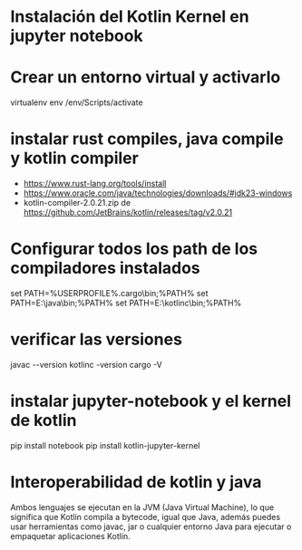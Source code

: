 #  Instalación del Kotlin Kernel en jupyter notebook

# Crear un entorno virtual y activarlo
virtualenv env
/env/Scripts/activate


# instalar rust compiles, java compile y kotlin compiler
- https://www.rust-lang.org/tools/install
- https://www.oracle.com/java/technologies/downloads/#jdk23-windows
- kotlin-compiler-2.0.21.zip de https://github.com/JetBrains/kotlin/releases/tag/v2.0.21



# Configurar todos los path de los compiladores instalados
set PATH=%USERPROFILE%\.cargo\bin;%PATH%
set PATH=E:\java\bin;%PATH%
set PATH=E:\kotlinc\bin;%PATH%

# verificar las versiones
javac --version
kotlinc -version 
cargo -V

# instalar jupyter-notebook y el kernel de kotlin
pip install notebook
pip install kotlin-jupyter-kernel

# Interoperabilidad de kotlin y java
Ambos lenguajes se ejecutan en la JVM (Java Virtual Machine), lo que significa que Kotlin compila a bytecode, igual que Java, además puedes usar herramientas como javac, jar o cualquier entorno Java para ejecutar o empaquetar aplicaciones Kotlin.




